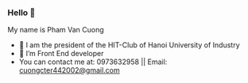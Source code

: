### Hello 👋 
My name is Pham Van Cuong 

- 🔭 I am the president of the HIT-Club of Hanoi University of Industry
- 🌱 I’m Front End developer
- You can contact me at: 0973632958 || Email: cuongcter442002@gmail.com 
